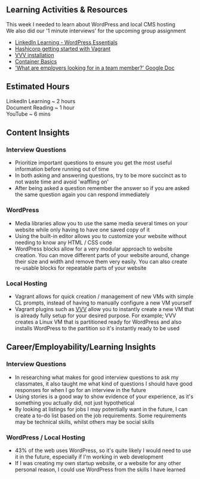 ## Learning Activities & Resources
This week I needed to learn about WordPress and local CMS hosting  
We also did our '1 minute interviews' for the upcoming group assignment  
- [LinkedIn Learning - WordPress Essentials](https://www.linkedin.com/learning/wordpress-5-essential-training)  
- [Hashicorp getting started with Vagrant](https://developer.hashicorp.com/vagrant/tutorials/getting-started/getting-started-index)  
- [VVV installation](https://varyingvagrantvagrants.org/docs/en-US/installation/)  
- [Container Basics](https://youtu.be/J0NuOlA2xDc)  
- ['What are employers looking for in a team member?' Google Doc](https://docs.google.com/document/d/1VxR5L1C0E4kzTZeoEWteo9mRG5MvPO82UgzaVfm_QQk)  

## Estimated Hours
LinkedIn Learning ~ 2 hours  
Document Reading ~ 1 hour  
YouTube ~ 6 mins  

## Content Insights
### Interview Questions
- Prioritize important questions to ensure you get the most useful information before running out of time
- In both asking and answering questions, try to be more succinct as to not waste time and avoid 'waffling on' 
- After being asked a question remember the answer so if you are asked the same question again you can respond immediately  
### WordPress
- Media libraries allow you to use the same media several times on your website while only having to have one saved copy of it
- Using the built-in editor allows you to customize your website without needing to know any HTML / CSS code
- WordPress blocks allow for a very modular approach to website creation. You can move different parts of your website around, change their size and width and remove them very easily. You can also create re-usable blocks for repeatable parts of your website
### Local Hosting
- Vagrant allows for quick creation / management of new VMs with simple CL prompts, instead of having to manually configure a new VM yourself
- Vagrant plugins such as [VVV](https://github.com/Varying-Vagrant-Vagrants/VVV) allow you to instantly create a new VM that is already fully setup for your desired purpose. For example; VVV creates a Linux VM that is partitioned ready for WordPress and also installs WordPress to the partition so it's instantly ready to be used
## Career/Employability/Learning Insights
### Interview Questions
- In researching what makes for good interview questions to ask my classmates, it also taught me what kind of questions I should have good responses for when I go for an interview in the future
- Using stories is a good way to show evidence of your experience, as it's something you actually did, not just hypothetical 
- By looking at listings for jobs I may potentially want in the future, I can create a to-do list based on the job requirements. Some requirements may be technical skills, whilst others may be social skills
### WordPress / Local Hosting
- 43% of the web uses WordPress, so it's quite likely I would need to use it in the future, especially if I'm working in web development
- If I was creating my own startup website, or a website for any other personal reason, I could use WordPress from the skills I have learned
  
